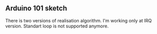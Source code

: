 ## Arduino 101 sketch

There is two versions of realisation algorithm.
I'm working only at IRQ version. Standart loop is not supported anymore.
